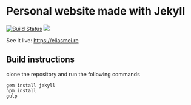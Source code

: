 # Personal website made with Jekyll 
[![Build Status](https://api.travis-ci.org/eliasmeire/eliasmeire.github.io.svg?branch=develop)](https://travis-ci.org/eliasmeire/eliasmeire.github.io) ![](https://david-dm.org/eliasmeire/eliasmeire.github.io.svg)

See it live: https://eliasmei.re

## Build instructions

clone the repository and run the following commands

```shell
gem install jekyll
npm install
gulp
```
